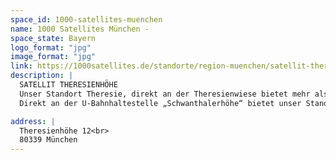 ```yaml
---
space_id: 1000-satellites-muenchen
name: 1000 Satellites München -
space_state: Bayern
logo_format: "jpg"
image_format: "jpg"
link: https://1000satellites.de/standorte/region-muenchen/satellit-theresienhoehe/
description: |
  SATELLIT THERESIENHÖHE
  Unser Standort Theresie, direkt an der Theresienwiese bietet mehr als nur Büroflächen. Hier verschmelzen das lebhafte kulturelle Treiben wie das Oktoberfest mit inspirierendem Arbeitsumfeld. Der moderne Bürobau mit großen Fenstern und Glasfronten eröffnet eine fantastische Aussicht über die Dächer von München, ideal für kreative Köpfe und Geschäftsleute, die eine dynamische und inspirierende Umgebung suchen.
  Direkt an der U-Bahnhaltestelle „Schwanthalerhöhe“ bietet unser Standort auf 1.800 qm mehr als 200 voll ausgestattete, nach den Arbeitsstättenrichtlinien (ASR) konforme Arbeitsplätze. Diese umfassen sowohl Exklusivbüros als auch flexible Arbeitsplätze, ideal für Unternehmen und Einzelpersonen, die Wert auf Qualität und Zugänglichkeit legen.

address: |
  Theresienhöhe 12<br>
  80339 München
---
```

